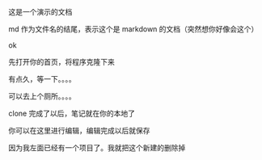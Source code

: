 这是一个演示的文档

md 作为文件名的结尾，表示这个是 markdown 的文档（突然想你好像会这个）

ok

先打开你的首页，将程序克隆下来

有点久，等一下。。。。

可以去上个厕所。。。。

clone 完成了以后，笔记就在你的本地了

你可以在这里进行编辑，编辑完成以后就保存

因为我左面已经有一个项目了。我就把这个新建的删除掉


